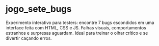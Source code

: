 # jogo_sete_bugs
Experimento interativo para testers: encontre 7 bugs escondidos em uma interface feita com HTML, CSS e JS. Falhas visuais, comportamentos estranhos e surpresas aguardam. Ideal para treinar o olhar crítico e se divertir caçando erros.
